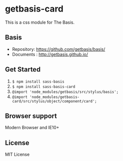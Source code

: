 # getbasis-card
This is a css module for The Basis.

## Basis
* Repository: https://github.com/getbasis/basis/
* Documents : http://getbasis.github.io/

## Get Started
1. `$ npm install sass-basis`
1. `$ npm install sass-basis-card`
1. `@import 'node_modules/getbasis/src/stylus/basis';`
1. `@import 'node_modules/getbasis-card/src/stylus/object/component/card';`

## Browser support
Modern Browser and IE10+

## License
MIT License
